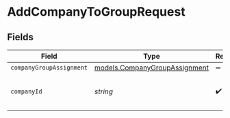 # AddCompanyToGroupRequest


## Fields

| Field                                                                | Type                                                                 | Required                                                             | Description                                                          | Example                                                              |
| -------------------------------------------------------------------- | -------------------------------------------------------------------- | -------------------------------------------------------------------- | -------------------------------------------------------------------- | -------------------------------------------------------------------- |
| `companyGroupAssignment`                                             | [models.CompanyGroupAssignment](../models/companygroupassignment.md) | :heavy_minus_sign:                                                   | N/A                                                                  |                                                                      |
| `companyId`                                                          | *string*                                                             | :heavy_check_mark:                                                   | Unique identifier for a company.                                     | 8a210b68-6988-11ed-a1eb-0242ac120002                                 |